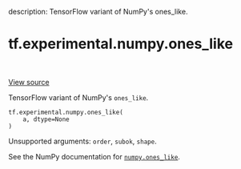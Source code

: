 description: TensorFlow variant of NumPy's ones_like.

<div itemscope itemtype="http://developers.google.com/ReferenceObject">
<meta itemprop="name" content="tf.experimental.numpy.ones_like" />
<meta itemprop="path" content="Stable" />
</div>

# tf.experimental.numpy.ones_like

<!-- Insert buttons and diff -->

<table class="tfo-notebook-buttons tfo-api nocontent" align="left">

</table>

<a target="_blank" class="external" href="/code/stable/tensorflow/python/ops/numpy_ops/np_array_ops.py">View source</a>



TensorFlow variant of NumPy's `ones_like`.

<pre class="devsite-click-to-copy prettyprint lang-py tfo-signature-link">
<code>tf.experimental.numpy.ones_like(
    a, dtype=None
)
</code></pre>



<!-- Placeholder for "Used in" -->

Unsupported arguments: `order`, `subok`, `shape`.

See the NumPy documentation for [`numpy.ones_like`](https://numpy.org/doc/1.16/reference/generated/numpy.ones_like.html).
